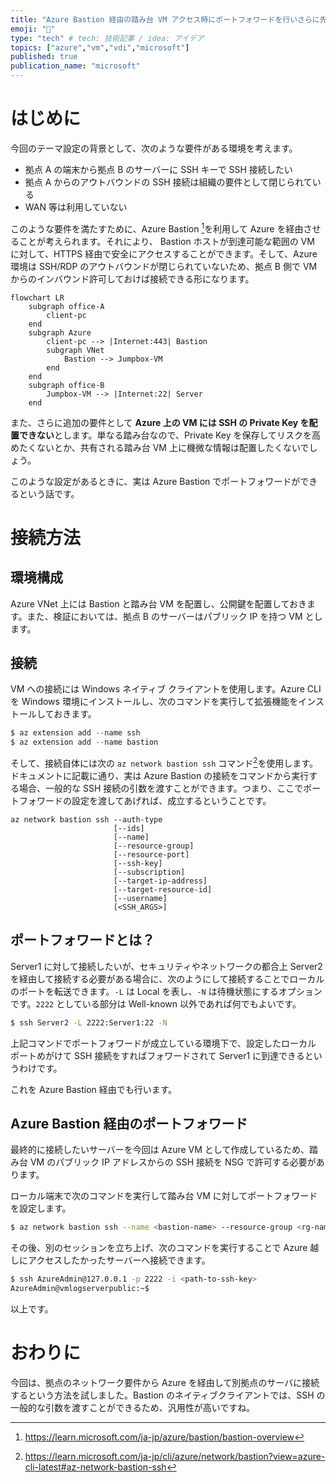 ```yaml
---
title: "Azure Bastion 経由の踏み台 VM アクセス時にポートフォワードを行いさらに先のサーバーに透過的にアクセスする"
emoji: "🏯"
type: "tech" # tech: 技術記事 / idea: アイデア
topics: ["azure","vm","vdi","microsoft"]
published: true
publication_name: "microsoft"
---
```


# はじめに
今回のテーマ設定の背景として、次のような要件がある環境を考えます。
- 拠点 A の端末から拠点 B のサーバーに SSH キーで SSH 接続したい
- 拠点 A からのアウトバウンドの SSH 接続は組織の要件として閉じられている
- WAN 等は利用していない

このような要件を満たすために、Azure Bastion [^1]を利用して Azure を経由させることが考えられます。それにより、 Bastion ホストが到達可能な範囲の VM に対して、HTTPS 経由で安全にアクセスすることができます。そして、Azure 環境は SSH/RDP のアウトバウンドが閉じられていないため、拠点 B 側で VM からのインバウンド許可しておけば接続できる形になります。

[^1]:https://learn.microsoft.com/ja-jp/azure/bastion/bastion-overview

```mermaid
flowchart LR
	subgraph office-A
		client-pc
	end
	subgraph Azure 
		client-pc --> |Internet:443| Bastion
		subgraph VNet
			Bastion --> Jumpbox-VM
		end
	end
	subgraph office-B
		Jumpbox-VM --> |Internet:22| Server
	end
```

また、さらに追加の要件として **Azure 上の VM には SSH の Private Key を配置できない**とします。単なる踏み台なので、Private Key を保存してリスクを高めたくないとか、共有される踏み台 VM 上に機微な情報は配置したくないでしょう。

このような設定があるときに、実は Azure Bastion でポートフォワードができるという話です。

# 接続方法
## 環境構成
Azure VNet 上には Bastion と踏み台 VM を配置し、公開鍵を配置しておきます。また、検証においては、拠点 B のサーバーはパブリック IP を持つ VM とします。
## 接続
VM への接続には Windows ネイティブ クライアントを使用します。Azure CLI を Windows 環境にインストールし、次のコマンドを実行して拡張機能をインストールしておきます。

```PowerShell
$ az extension add --name ssh
$ az extension add --name bastion
```

そして、接続自体には次の `az network bastion ssh` コマンド[^2]を使用します。ドキュメントに記載に通り、実は Azure Bastion の接続をコマンドから実行する場合、一般的な SSH 接続の引数を渡すことができます。つまり、ここでポートフォワードの設定を渡してあげれば、成立するということです。
```
az network bastion ssh --auth-type
                       [--ids]
                       [--name]
                       [--resource-group]
                       [--resource-port]
                       [--ssh-key]
                       [--subscription]
                       [--target-ip-address]
                       [--target-resource-id]
                       [--username]
                       [<SSH_ARGS>]
```

[^2]:https://learn.microsoft.com/ja-jp/cli/azure/network/bastion?view=azure-cli-latest#az-network-bastion-ssh

## ポートフォワードとは？
Server1 に対して接続したいが、セキュリティやネットワークの都合上 Server2 を経由して接続する必要がある場合に、次のようにして接続することでローカルのポートを転送できます。`-L` は Local を表し、`-N` は待機状態にするオプションです。`2222` としている部分は Well-known 以外であれば何でもよいです。

```bash
$ ssh Server2 -L 2222:Server1:22 -N
```

上記コマンドでポートフォワードが成立している環境下で、設定したローカル ポートめがけて SSH 接続をすればフォワードされて Server1 に到達できるというわけです。

これを Azure Bastion 経由でも行います。

## Azure Bastion 経由のポートフォワード

最終的に接続したいサーバーを今回は Azure VM として作成しているため、踏み台 VM のパブリック IP アドレスからの SSH 接続を NSG で許可する必要があります。

ローカル端末で次のコマンドを実行して踏み台 VM に対してポートフォワードを設定します。

```bash
$ az network bastion ssh --name <bastion-name> --resource-group <rg-name> --target-resource-id <vm-resource-id> --auth-type ssh-key --ssh-key <path-to-ssh-key> --username AzureAdmin -- -L 2222:<接続先サーバー IP>:22
```

その後、別のセッションを立ち上げ、次のコマンドを実行することで Azure 越しにアクセスしたかったサーバーへ接続できます。

```bash
$ ssh AzureAdmin@127.0.0.1 -p 2222 -i <path-to-ssh-key>
AzureAdmin@vmlogserverpublic:~$ 
```

以上です。

# おわりに
今回は、拠点のネットワーク要件から Azure を経由して別拠点のサーバに接続するという方法を試しました。Bastion のネイティブクライアントでは、SSH の一般的な引数を渡すことができるため、汎用性が高いですね。

